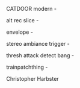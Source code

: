 CATDOOR modern -

alt rec slice -

envelope - 

stereo ambiance trigger - 

thresh attack detect bang - 

trainpatchthing - 




Christopher Harbster 